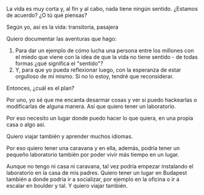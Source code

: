 La vida es muy corta y, al fin y al cabo, nada tiene ningún sentido. ¿Estamos de acuerdo? ¿O tú qué piensas?

Según yo, así es la vida: transitoria, pasajera

Quiero documentar las aventuras que hago:
1. Para dar un ejemplo de cómo lucha una persona entre los millones con el miedo que viene con la idea de que la vida no tiene sentido - de todas formas ¿qué significa el "sentido"?
2. Y, para que yo pueda reflexionar luego, con la esperanza de estar orgulloso de mí mismo. Si no lo estoy, tendré que reconsiderar.

Entonces, ¿cuál es el plan?

Por uno, yo sé que me encanta desarmar cosas y ver si puedo hackearlas o modificarlas de alguna manera. Así que quiero tener un laboratorio.

Por eso necesito un lugar donde puedo hacer lo que quiera, en una propia casa o algo así.

Quiero viajar también y aprender muchos idiomas.

Por eso quiero tener una caravana y en ella, además, podría tener un pequeño laboratorio también por poder vivir más tiempo en un lugar.

Aunque no tengo ni casa ni caravana, tal vez podría empezar instalando el laboratorio en la casa de mis padres. Quiero tener un lugar en Budapest también a donde podría ir a socializar, por ejemplo en la oficina o ir a escalar en boulder y tal. Y quiero viajar también.
